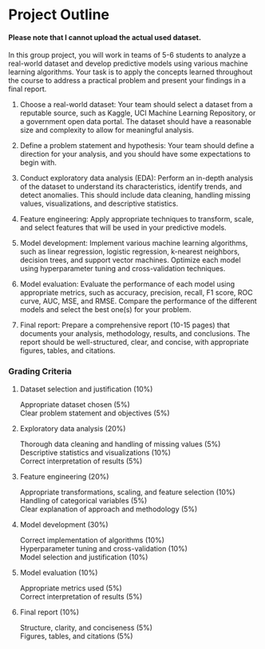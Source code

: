 # Project Outline

#### Please note that I cannot upload the actual used dataset.

In this group project, you will work in teams of 5-6 students to analyze a real-world dataset and develop predictive models using various machine learning algorithms. Your task is to apply the concepts learned throughout the course to address a practical problem and present your findings in a final report.

1. Choose a real-world dataset: Your team should select a dataset from a reputable source, such as Kaggle, UCI Machine Learning Repository, or a government open data portal. The dataset should have a reasonable size and complexity to allow for meaningful analysis.

2. Define a problem statement and hypothesis: Your team should define a direction for your analysis, and you should have some expectations to begin with.

3. Conduct exploratory data analysis (EDA): Perform an in-depth analysis of the dataset to understand its characteristics, identify trends, and detect anomalies. This should include data cleaning, handling missing values, visualizations, and descriptive statistics.

4. Feature engineering: Apply appropriate techniques to transform, scale, and select features that will be used in your predictive models.

5. Model development: Implement various machine learning algorithms, such as linear regression, logistic regression, k-nearest neighbors, decision trees, and support vector machines. Optimize each model using hyperparameter tuning and cross-validation techniques.

6. Model evaluation: Evaluate the performance of each model using appropriate metrics, such as accuracy, precision, recall, F1 score, ROC curve, AUC, MSE, and RMSE. Compare the performance of the different models and select the best one(s) for your problem.

7. Final report: Prepare a comprehensive report (10-15 pages) that documents your analysis, methodology, results, and conclusions. The report should be well-structured, clear, and concise, with appropriate figures, tables, and citations.

### Grading Criteria

1. Dataset selection and justification (10%)

    Appropriate dataset chosen (5%)  
    Clear problem statement and objectives (5%)

2. Exploratory data analysis (20%)

    Thorough data cleaning and handling of missing values (5%)  
    Descriptive statistics and visualizations (10%)  
    Correct interpretation of results (5%)  

3. Feature engineering (20%)

    Appropriate transformations, scaling, and feature selection (10%)  
    Handling of categorical variables (5%)  
    Clear explanation of approach and methodology (5%)  

4. Model development (30%)

    Correct implementation of algorithms (10%)  
    Hyperparameter tuning and cross-validation (10%)  
    Model selection and justification (10%)  

5. Model evaluation (10%)

    Appropriate metrics used (5%)  
    Correct interpretation of results (5%)  

6. Final report (10%)

    Structure, clarity, and conciseness (5%)  
    Figures, tables, and citations (5%)  